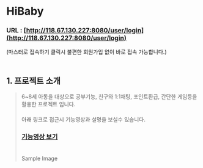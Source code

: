 # HiBaby
### URL : [http://118.67.130.227:8080/user/login](http://118.67.130.227:8080/user/login)
(마스터로 접속하기 클릭시 불편한 회원가입 없이 바로 접속 가능합니다.)
　   
　   

## 1. 프로젝트 소개
> 6~8세 아동을 대상으로 공부기능, 친구와 1:1채팅, 포인트환급, 간단한 게임등을 활용한 프로젝트 입니다.   
> 　   
> 아래 링크로 접근시 기능영상과 설명을 보실수 있습니다.
> ### [기능영상 보기](http://118.67.132.252:8080/pj/hibabyTag)
> 　   
> Sample Image


　   
　   




